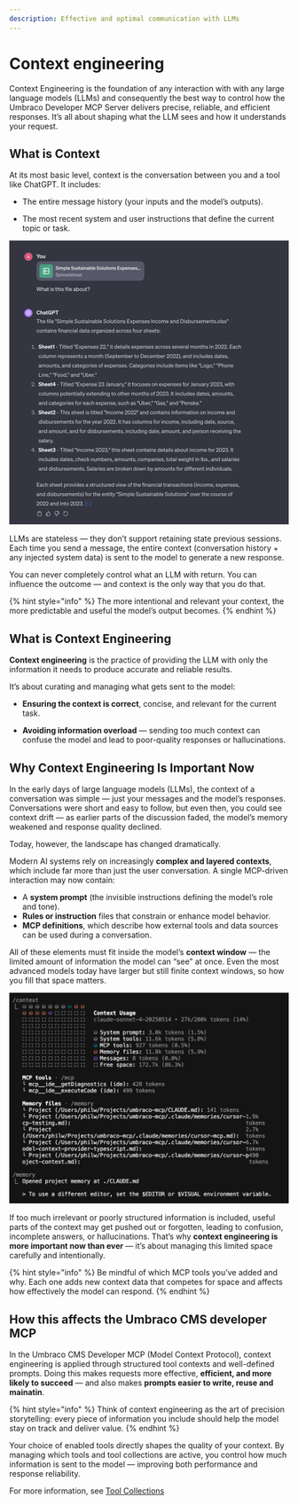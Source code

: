 ```yaml
---
description: Effective and optimal communication with LLMs
---
```


# Context engineering

Context Engineering is the foundation of any interaction with with any large language models (LLMs) and consequently the best way to control how the Umbraco Developer MCP Server delivers precise, reliable, and efficient responses. It’s all about shaping what the LLM sees and how it understands your request.

## What is Context

At its most basic level, context is the conversation between you and a tool like ChatGPT. It includes:

- The entire message history (your inputs and the model’s outputs).

- The most recent system and user instructions that define the current topic or task.

![MCP Panel](../images/chat-gpt-conversation.png)

LLMs are stateless — they don’t support retaining state previous sessions. Each time you send a message, the entire context (conversation history + any injected system data) is sent to the model to generate a new response.

You can never completely control what an LLM with return. You can influence the outcome — and context is the only way that you do that.

{% hint style="info" %}
The more intentional and relevant your context, the more predictable and useful the model’s output becomes.
{% endhint %}

## What is Context Engineering

**Context engineering** is the practice of providing the LLM with only the information it needs to produce accurate and reliable results.

It’s about curating and managing what gets sent to the model:

- **Ensuring the context is correct**, concise, and relevant for the current task.

- **Avoiding information overload** — sending too much context can confuse the model and lead to poor-quality responses or hallucinations.

## Why Context Engineering Is Important Now

In the early days of large language models (LLMs), the context of a conversation was simple — just your messages and the model’s responses.
Conversations were short and easy to follow, but even then, you could see context drift — as earlier parts of the discussion faded, the model’s memory weakened and response quality declined.

Today, however, the landscape has changed dramatically.

Modern AI systems rely on increasingly **complex and layered contexts**, which include far more than just the user conversation. A single MCP-driven interaction may now contain:

- A **system prompt** (the invisible instructions defining the model’s role and tone).
- **Rules or instruction** files that constrain or enhance model behavior.
- **MCP definitions**, which describe how external tools and data sources can be used during a conversation.

All of these elements must fit inside the model’s **context window** — the limited amount of information the model can “see” at once.
Even the most advanced models today have larger but still finite context windows, so how you fill that space matters.

![Claude Code Context Window](../images/claude-code-context-window.png)

If too much irrelevant or poorly structured information is included, useful parts of the context may get pushed out or forgotten, leading to confusion, incomplete answers, or hallucinations.
That’s why **context engineering is more important now than ever** — it’s about managing this limited space carefully and intentionally.

{% hint style="info" %}
Be mindful of which MCP tools you’ve added and why. Each one adds new context data that competes for space and affects how effectively the model can respond.
{% endhint %}

## How this affects the Umbraco CMS developer MCP

In the Umbraco CMS Developer MCP (Model Context Protocol), context engineering is applied through structured tool contexts and well-defined prompts.
Doing this makes requests more effective, **efficient, and more likely to succeed** — and also makes **prompts easier to write, reuse and mainatin**.

{% hint style="info" %}
Think of context engineering as the art of precision storytelling: every piece of information you include should help the model stay on track and deliver value.
{% endhint %}

Your choice of enabled tools directly shapes the quality of your context.
By managing which tools and tool collections are active, you control how much information is sent to the model — improving both performance and response reliability.

For more information, see [Tool Collections](../mcp-toolkit.md)